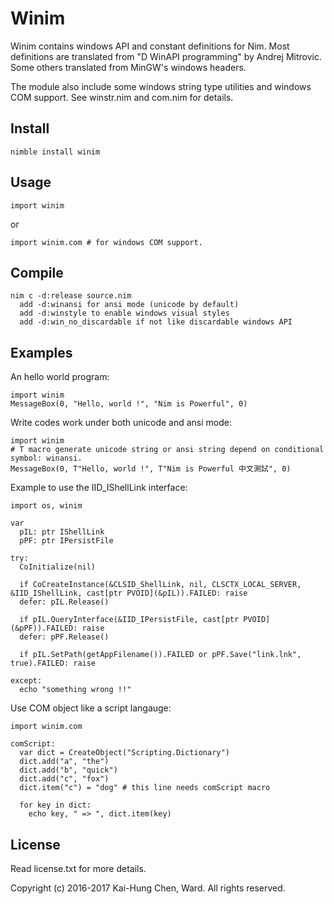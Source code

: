 # Winim

Winim contains windows API and constant definitions for Nim.
Most definitions are translated from "D WinAPI programming" by Andrej Mitrovic.
Some others translated from MinGW's windows headers.

The module also include some windows string type utilities and windows COM support.
See winstr.nim and com.nim for details.

## Install
    nimble install winim

## Usage
```nimrod
import winim
```
or
```nimrod
import winim.com # for windows COM support.
```
## Compile
    nim c -d:release source.nim
      add -d:winansi for ansi mode (unicode by default)
      add -d:winstyle to enable windows visual styles
      add -d:win_no_discardable if not like discardable windows API

## Examples

An hello world program:
```nimrod
import winim
MessageBox(0, "Hello, world !", "Nim is Powerful", 0)
```
Write codes work under both unicode and ansi mode:
```nimrod
import winim
# T macro generate unicode string or ansi string depend on conditional symbol: winansi.
MessageBox(0, T"Hello, world !", T"Nim is Powerful 中文測試", 0)
```
Example to use the IID_IShellLink interface:
```nimrod
import os, winim

var
  pIL: ptr IShellLink
  pPF: ptr IPersistFile

try:
  CoInitialize(nil)

  if CoCreateInstance(&CLSID_ShellLink, nil, CLSCTX_LOCAL_SERVER, &IID_IShellLink, cast[ptr PVOID](&pIL)).FAILED: raise
  defer: pIL.Release()

  if pIL.QueryInterface(&IID_IPersistFile, cast[ptr PVOID](&pPF)).FAILED: raise
  defer: pPF.Release()

  if pIL.SetPath(getAppFilename()).FAILED or pPF.Save("link.lnk", true).FAILED: raise

except:
  echo "something wrong !!"
```

Use COM object like a script langauge:
```nimrod
import winim.com

comScript:
  var dict = CreateObject("Scripting.Dictionary")
  dict.add("a", "the")
  dict.add("b", "quick")
  dict.add("c", "fox")
  dict.item("c") = "dog" # this line needs comScript macro

  for key in dict:
    echo key, " => ", dict.item(key)
```

## License
Read license.txt for more details.

Copyright (c) 2016-2017 Kai-Hung Chen, Ward. All rights reserved.
